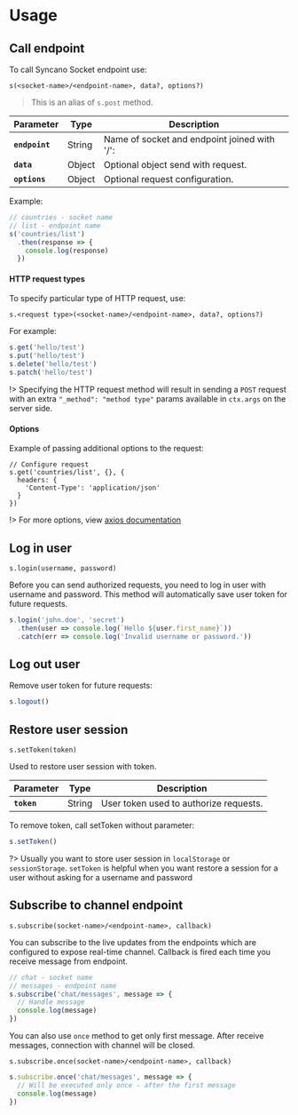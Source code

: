 # Usage

## Call endpoint

To call Syncano Socket endpoint use:

`s(<socket-name>/<endpoint-name>, data?, options?)`
> This is an alias of `s.post` method.

| Parameter | Type | Description |
|-----------|------|-------------|
| **`endpoint`** | String | Name of socket and endpoint joined with '/':  |
| **`data`** | Object | Optional object send with request. |
| **`options`** | Object | Optional request configuration. |

Example:
```javascript
// countries - socket name
// list - endpoint name
s('countries/list')
  .then(response => {
    console.log(response)
  })
```

#### HTTP request types
To specify particular type of HTTP request, use:

`s.<request type>(<socket-name>/<endpoint-name>, data?, options?)`

For example:
```javascript
s.get('hello/test')
s.put('hello/test')
s.delete('hello/test')
s.patch('hello/test')
```

!> Specifying the HTTP request method will result in sending a `POST` request
with an extra `"_method": "method type"` params available in `ctx.args`
on the server side.

#### Options

Example of passing additional options to the request:

```javacript
// Configure request
s.get('countries/list', {}, {
  headers: {
    'Content-Type': 'application/json'
  }
})
```

!> For more options, view [axios documentation](https://www.npmjs.com/package/axios)

## Log in user

`s.login(username, password)`

Before you can send authorized requests, you need to log in user with username and password. This method will automatically save user token for future requests.

```js
s.login('john.doe', 'secret')
  .then(user => console.log(`Hello ${user.first_name}`))
  .catch(err => console.log('Invalid username or password.'))
```

## Log out user

Remove user token for future requests:
```js
s.logout()
```

## Restore user session
`s.setToken(token)`

Used to restore user session with token.

| Parameter | Type | Description |
|-----------|------|-------------|
| **`token`** | String | User token used to authorize requests.  |

To remove token, call setToken without parameter:

```js
s.setToken()
```

?> Usually you want to store user session in `localStorage` or `sessionStorage`. `setToken` is helpful when you want restore a session for a user without asking for a username and password

## Subscribe to channel endpoint

 `s.subscribe(socket-name>/<endpoint-name>, callback)`

You can subscribe to the live updates from the endpoints which are configured to expose real-time channel.
Callback is fired each time you receive message from endpoint.

```js
// chat - socket name
// messages - endpoint name
s.subscribe('chat/messages', message => {
  // Handle message
  console.log(message)
})
```

You can also use `once` method to get only first message. After receive messages, connection with channel will be closed.

`s.subscribe.once(socket-name>/<endpoint-name>, callback)`

```js
s.subscribe.once('chat/messages', message => {
  // Will be executed only once - after the first message
  console.log(message)
})
```
